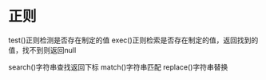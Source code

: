 # 正则

test()正则检测是否存在制定的值
exec()正则检索是否存在制定的值，返回找到的值，找不到则返回null


search()字符串查找返回下标
match()字符串匹配
replace()字符串替换